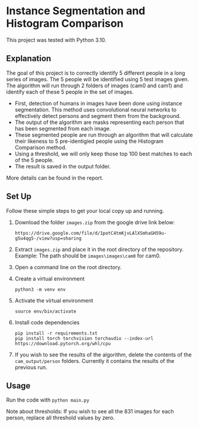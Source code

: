 
# Instance Segmentation and Histogram Comparison

This project was tested with Python 3.10.

## Explanation 
The goal of this project is to correctly identify 5 different people in a long series of images. The 5 people will be identified using 5 test images given. The algorithm will run through 2 folders of images (cam0 and cam1) and identify each of these 5 people in the set of images.

- First, detection of humans in images have been done using instance segmentation. This method uses convolutional neural networks to effectively detect persons and segment them from the background.
- The output of the algorithm are masks representing each person that has been segmented from each image.
- These segmented people are run through an algorithm that will calculate their likeness to 5 pre-identigied people using the Histogram Comparison method.
- Using a threshold, we will only keep those top 100 best matches to each of the 5 people.
- The result is saved in the output folder.

More details can be found in the report.

## Set Up

Follow these simple steps to get your local copy up and running.

1. Download the folder `images.zip` from the google drive link below:
   ```
   https://drive.google.com/file/d/1potC4tmKjvLAlXSmhaGH59u-g5u4qg5-/view?usp=sharing
   ```

2. Extract `images.zip` and place it in the root directory of the repository. Example: The path should be `images\images\cam0` for cam0.

3. Open a command line on the root directory.

4. Create a virtual environment
   ```
   python3 -m venv env
   ```

5. Activate the virtual environment
   ```
   source env/bin/activate
   ```

6. Install code dependencies
   ```
   pip install -r requirements.txt
   pip install torch torchvision torchaudio --index-url https://download.pytorch.org/whl/cpu
   ```
7. If you wish to see the results of the algorithm, delete the contents of the `cam_output/person` folders. Currently it contains the results of the previous run.

## Usage

Run the code with `python main.py`

Note about thresholds: If you wish to see all the 831 images for each person, replace all threshold values by zero.


